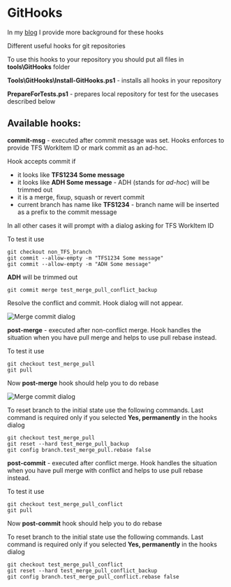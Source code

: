 # GitHooks #

In my [blog](http://mnaoumov.wordpress.com/2012/10/10/useful-git-hooks/) I provide more background for these hooks

Different useful hooks for git repositories

To use this hooks to your repository you should put all files in **tools\GitHooks** folder

**Tools\GitHooks\Install-GitHooks.ps1** - installs all hooks in your repository

**PrepareForTests.ps1** - prepares local repository for test for the usecases described below

## Available hooks: ##

**commit-msg** - executed after commit message was set. Hooks enforces to provide TFS WorkItem ID or mark commit as an ad-hoc.

Hook accepts commit if

- it looks like **TFS1234 Some message**
- it looks like **ADH Some message** - ADH (stands for *ad-hoc*) will be trimmed out
- it is a merge, fixup, squash or revert commit
- current branch has name like **TFS1234** - branch name will be inserted as a prefix to the commit message

In all other cases it will prompt with a dialog asking for TFS WorkItem ID

To test it use

    git checkout non_TFS_branch
    git commit --allow-empty -m "TFS1234 Some message"
    git commit --allow-empty -m "ADH Some message"

**ADH** will be trimmed out

    git commit merge test_merge_pull_conflict_backup

Resolve the conflict and commit. Hook dialog will not appear.

![Merge commit dialog](https://bitbucket.org/mnaoumov/githooks/raw/master/Help/images/provide-tfs-work-item-id-dialog.png)

**post-merge** - executed after non-conflict merge. Hook handles the situation when you have pull merge and helps to use pull rebase instead.

To test it use

    git checkout test_merge_pull
    git pull

Now **post-merge** hook should help you to do rebase

![Merge commit dialog](https://bitbucket.org/mnaoumov/githooks/raw/master/Help/images/merge-commit-dialog.png)

To reset branch to the initial state use the following commands. Last command is required only if you selected **Yes, permanently** in the hooks dialog

    git checkout test_merge_pull
    git reset --hard test_merge_pull_backup
    git config branch.test_merge_pull.rebase false

**post-commit** - executed after conflict merge. Hook handles the situation when you have pull merge with conflict and helps to use pull rebase instead.

To test it use

    git checkout test_merge_pull_conflict
    git pull

Now **post-commit** hook should help you to do rebase

To reset branch to the initial state use the following commands. Last command is required only if you selected **Yes, permanently** in the hooks dialog

    git checkout test_merge_pull_conflict
    git reset --hard test_merge_pull_conflict_backup
    git config branch.test_merge_pull_conflict.rebase false
